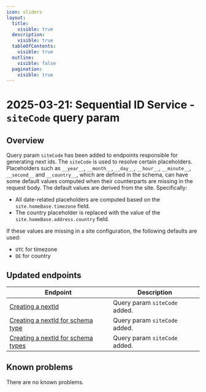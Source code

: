 ```yaml
---
icon: sliders
layout:
  title:
    visible: true
  description:
    visible: true
  tableOfContents:
    visible: true
  outline:
    visible: false
  pagination:
    visible: true
---
```

# 2025-03-21: Sequential ID Service - `siteCode` query param

## Overview

Query param `siteCode` has been added to endpoints responsible for generating next ids. The `siteCode` is used to resolve certain placeholders.
Placeholders such as `__year__`, `__month__`, `__day__`, `__hour__`, `__minute__`, `__second__` and `__country__`, which are defined in the schema, can have some default values computed when their counterparts are missing in the request body.
The default values are derived from the site. Specifically:
- All date-related placeholders are computed based on the `site.homeBase.timezone` field.
- The country placeholder is replaced with the value of the `site.homeBase.address.country` field.


If these values are missing in a site configuration, the following defaults are used:
- `UTC` for timezone
- `DE` for country

## Updated endpoints

| Endpoint                                                                                                               | Description                   |
|------------------------------------------------------------------------------------------------------------------------|-------------------------------|
| [Creating a nextId](https://developer.emporix.io/documentation-portal/api-references/utilities/sequential-id/api-reference/sequential-ids-management#post-sequential-id-sequenceschemas-sequenceschema-nextids)                                | Query param `siteCode` added. |
| [Creating a nextId for schema type](https://developer.emporix.io/documentation-portal/api-references/utilities/sequential-id/api-reference/sequential-ids-management#post-sequential-id-tenant-schemas-types-schematype-nextid)    | Query param `siteCode` added. |
| [Creating a nextId for schema types](https://developer.emporix.io/documentation-portal/api-references/utilities/sequential-id/api-reference/sequential-ids-management#post-sequential-id-sequenceschemabatch-nextids) | Query param `siteCode` added. |

## Known problems

There are no known problems.